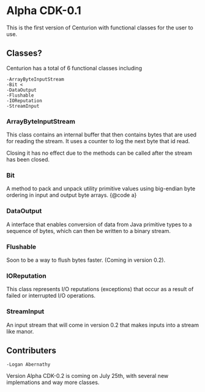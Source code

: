 # Alpha CDK-0.1

This is the first version of Centurion with functional classes for the user to use.

## Classes?

Centurion has a total of 6 functional classes including <br>

    -ArrayByteInputStream 
    -Bit <
    -DataOutput 
    -Flushable 
    -IOReputation
    -StreamInput 

### ArrayByteInputStream

This class contains an internal buffer that then contains bytes that are used 
for reading the stream. It uses a counter to log the next byte that id read. 

Closing it has no effect due to the methods can be called after the stream has 
been closed.

### Bit 

A method to pack and unpack utility primitive values using big-endian byte ordering 
in input and output byte arrays. {@code a}

### DataOutput

A interface that enables conversion of data from Java primitive types to a sequence 
of bytes, which can then be written to a binary stream.

### Flushable

Soon to be a way to flush bytes faster. (Coming in version 0.2).

### IOReputation

This class represents I/O reputations (exceptions) that occur as a result of failed or interrupted 
I/O operations.

### StreamInput

An input stream that will come in version 0.2 that makes inputs into a stream like manor.

## Contributers
    -Logan Abernathy

Version Alpha CDK-0.2 is coming on July 25th, with several new implemations and way more classes.